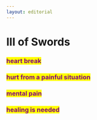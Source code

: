 ```yaml
---
layout: editorial
---
```


# III of Swords

###

### <mark style="color:purple;">heart break</mark>

### <mark style="color:purple;">hurt from a painful situation</mark>

### <mark style="color:purple;">mental pain</mark>

### <mark style="color:purple;">healing is needed</mark>

<mark style="color:purple;"></mark>

<mark style="color:purple;"></mark>
